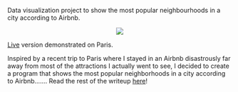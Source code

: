 Data visualization project to show the most popular neighbourhoods in a city according to Airbnb.

<p align="center"> <img src="https://media.giphy.com/media/1xONnc1I6Bu96uyrdk/giphy.gif"> </p>

[Live](https://tiwaab.github.io/airbnb-neighbourhoods/) version demonstrated on Paris.

Inspired by a recent trip to Paris where I stayed in an Airbnb disastrously far away from most of the attractions I actually went to see, I decided to create a program that shows the most popular neighborhoods in a city according to Airbnb.......
Read the rest of the writeup [here](https://medium.com/the-great-imposter/how-i-ruined-my-vacation-by-not-using-python-data-77a92f2da8de)!
